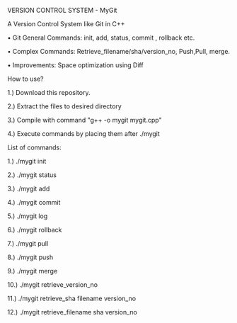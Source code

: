 VERSION CONTROL SYSTEM - MyGit

A Version Control System like Git in C++

  • Git General Commands: init, add, status, commit , rollback etc.

  • Complex Commands: Retrieve_filename/sha/version_no, Push,Pull, merge.

  • Improvements: Space optimization using Diff

How to use?

  1.) Download this repository.

  2.) Extract the files to desired directory

  3.) Compile with command "g++ -o mygit mygit.cpp"

  4.) Execute commands by placing them after ./mygit

List of commands:

  1.) ./mygit init

  2.) ./mygit status

  3.) ./mygit add

  4.) ./mygit commit

  5.) ./mygit log

  6.) ./mygit rollback

  7.) ./mygit pull

  8.) ./mygit push

  9.) ./mygit merge

  10.) ./mygit retrieve_version_no

  11.) ./mygit retrieve_sha filename version_no

  12.) ./mygit retrieve_filename sha version_no
